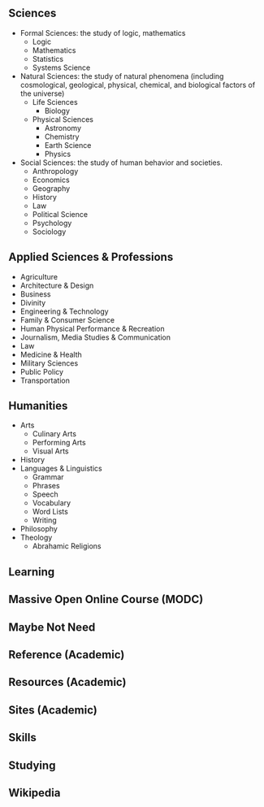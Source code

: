
## Sciences

- Formal Sciences: the study of logic, mathematics
  - Logic
  - Mathematics
  - Statistics
  - Systems Science
- Natural Sciences: the study of natural phenomena (including cosmological,
    geological, physical, chemical, and biological factors of the universe)
  - Life Sciences
    - Biology
  - Physical Sciences
    - Astronomy
    - Chemistry
    - Earth Science
    - Physics
- Social Sciences: the study of human behavior and societies.
  - Anthropology
  - Economics
  - Geography
  - History
  - Law
  - Political Science
  - Psychology
  - Sociology

## Applied Sciences & Professions

- Agriculture
- Architecture & Design
- Business
- Divinity
- Engineering & Technology
- Family & Consumer Science
- Human Physical Performance & Recreation
- Journalism, Media Studies & Communication
- Law
- Medicine & Health
- Military Sciences
- Public Policy
- Transportation

## Humanities

[//]: # (Humanities are academic disciplines that study aspect of human society
and culture.)

- Arts
  - Culinary Arts
  - Performing Arts
  - Visual Arts
- History
- Languages & Linguistics
  - Grammar
  - Phrases
  - Speech
  - Vocabulary
  - Word Lists
  - Writing
- Philosophy
- Theology
  - Abrahamic Religions

## Learning

## Massive Open Online Course (MODC)

## Maybe Not Need

## Reference (Academic)

## Resources (Academic)

## Sites (Academic)

## Skills

## Studying

## Wikipedia

